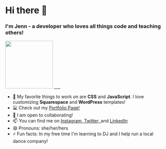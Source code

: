 # Hi there 👋

### I'm **Jenn** - a developer who loves all things **code** and **teaching others**!

<img src="https://media.giphy.com/media/26xBukhJ0i8KXADYc/giphy.gif" width="150">
___

- 💖 My favorite things to work on are **CSS** and **JavaScript**. I love customizing **Squarespace** and **WordPress** templates!
- 💻 Check out my [Portfolio Page!](https://jennifermaher.me) 
- 👯 I am open to collaborating!
- 📫 You can find me on [Instagram, ](https://www.instagram.com/thisgirlcan.dev/)[Twitter, ](https://twitter.com/Mae_East) and [LinkedIn](https://www.linkedin.com/in/jennifermmaher/)
- 😄 Pronouns: she/her/hers
- ⚡ Fun facts: In my free time I'm learning to DJ and I help run a local dance company!
